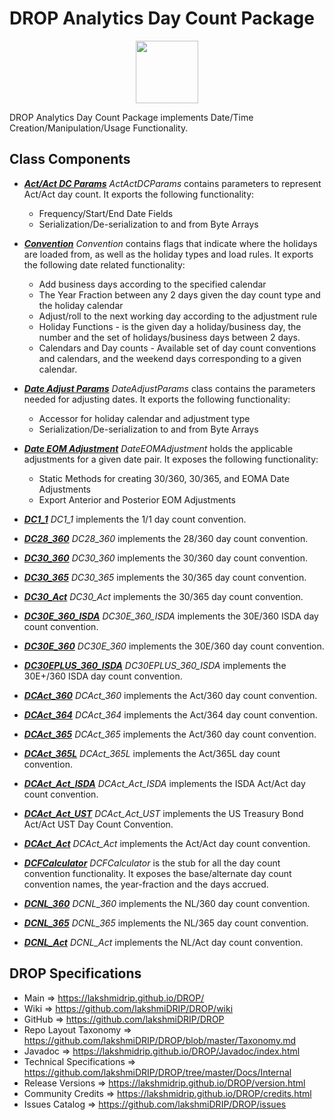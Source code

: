 # DROP Analytics Day Count Package

<p align="center"><img src="https://github.com/lakshmiDRIP/DROP/blob/master/DRIP_Logo.gif?raw=true" width="100"></p>

DROP Analytics Day Count Package implements Date/Time Creation/Manipulation/Usage Functionality.


## Class Components

 * [***Act/Act DC Params***](https://github.com/lakshmiDRIP/DROP/tree/master/src/main/java/org/drip/analytics/daycount/ActActDCParams.java)
 <i>ActActDCParams</i> contains parameters to represent Act/Act day count. It exports the following
 functionality:
 	* Frequency/Start/End Date Fields
 	* Serialization/De-serialization to and from Byte Arrays

 * [***Convention***](https://github.com/lakshmiDRIP/DROP/tree/master/src/main/java/org/drip/analytics/daycount/Convention.java)
 <i>Convention</i> contains flags that indicate where the holidays are loaded from, as well as the holiday
 types and load rules. It exports the following date related functionality:
 	* Add business days according to the specified calendar</li>
 	* The Year Fraction between any 2 days given the day count type and the holiday calendar</li>
 	* Adjust/roll to the next working day according to the adjustment rule</li>
 	* Holiday Functions - is the given day a holiday/business day, the number and the set of
 		holidays/business days between 2 days.
 	* Calendars and Day counts - Available set of day count conventions and calendars, and the weekend days
 		corresponding to a given calendar.

 * [***Date Adjust Params***](https://github.com/lakshmiDRIP/DROP/tree/master/src/main/java/org/drip/analytics/daycount/DateAdjustParams.java)
 <i>DateAdjustParams</i> class contains the parameters needed for adjusting dates. It exports the following
 functionality:
 	* Accessor for holiday calendar and adjustment type
 	* Serialization/De-serialization to and from Byte Arrays

 * [***Date EOM Adjustment***](https://github.com/lakshmiDRIP/DROP/tree/master/src/main/java/org/drip/analytics/daycount/DateEOMAdjustment.java)
 <i>DateEOMAdjustment</i> holds the applicable adjustments for a given date pair. It exposes the following
 functionality:
 	* Static Methods for creating 30/360, 30/365, and EOMA Date Adjustments
 	* Export Anterior and Posterior EOM Adjustments

 * [***DC1_1***](https://github.com/lakshmiDRIP/DROP/tree/master/src/main/java/org/drip/analytics/daycount/DC1_1.java)
 <i>DC1_1</i> implements the 1/1 day count convention.

 * [***DC28_360***](https://github.com/lakshmiDRIP/DROP/tree/master/src/main/java/org/drip/analytics/daycount/DC28_360.java)
 <i>DC28_360</i> implements the 28/360 day count convention.

 * [***DC30_360***](https://github.com/lakshmiDRIP/DROP/tree/master/src/main/java/org/drip/analytics/daycount/DC30_360.java)
 <i>DC30_360</i> implements the 30/360 day count convention.

 * [***DC30_365***](https://github.com/lakshmiDRIP/DROP/tree/master/src/main/java/org/drip/analytics/daycount/DC30_365.java)
 <i>DC30_365</i> implements the 30/365 day count convention.

 * [***DC30_Act***](https://github.com/lakshmiDRIP/DROP/tree/master/src/main/java/org/drip/analytics/daycount/DC30_Act.java)
 <i>DC30_Act</i> implements the 30/365 day count convention.

 * [***DC30E_360_ISDA***](https://github.com/lakshmiDRIP/DROP/tree/master/src/main/java/org/drip/analytics/daycount/DC30E_360_ISDA.java)
 <i>DC30E_360_ISDA</i> implements the 30E/360 ISDA day count convention.

 * [***DC30E_360***](https://github.com/lakshmiDRIP/DROP/tree/master/src/main/java/org/drip/analytics/daycount/DC30E_360.java)
 <i>DC30E_360</i> implements the 30E/360 day count convention.

 * [***DC30EPLUS_360_ISDA***](https://github.com/lakshmiDRIP/DROP/tree/master/src/main/java/org/drip/analytics/daycount/DC30EPLUS_360_ISDA.java)
 <i>DC30EPLUS_360_ISDA</i> implements the 30E+/360 ISDA day count convention.

 * [***DCAct_360***](https://github.com/lakshmiDRIP/DROP/tree/master/src/main/java/org/drip/analytics/daycount/DCAct_360.java)
 <i>DCAct_360</i> implements the Act/360 day count convention.

 * [***DCAct_364***](https://github.com/lakshmiDRIP/DROP/tree/master/src/main/java/org/drip/analytics/daycount/DCAct_364.java)
 <i>DCAct_364</i> implements the Act/364 day count convention.

 * [***DCAct_365***](https://github.com/lakshmiDRIP/DROP/tree/master/src/main/java/org/drip/analytics/daycount/DCAct_365.java)
 <i>DCAct_365</i> implements the Act/360 day count convention.

 * [***DCAct_365L***](https://github.com/lakshmiDRIP/DROP/tree/master/src/main/java/org/drip/analytics/daycount/DCAct_365L.java)
 <i>DCAct_365L</i> implements the Act/365L day count convention.

 * [***DCAct_Act_ISDA***](https://github.com/lakshmiDRIP/DROP/tree/master/src/main/java/org/drip/analytics/daycount/DCAct_Act_ISDA.java)
 <i>DCAct_Act_ISDA</i> implements the ISDA Act/Act day count convention.

 * [***DCAct_Act_UST***](https://github.com/lakshmiDRIP/DROP/tree/master/src/main/java/org/drip/analytics/daycount/DCAct_Act_UST.java)
 <i>DCAct_Act_UST</i> implements the US Treasury Bond Act/Act UST Day Count Convention.

 * [***DCAct_Act***](https://github.com/lakshmiDRIP/DROP/tree/master/src/main/java/org/drip/analytics/daycount/DCAct_Act.java)
 <i>DCAct_Act</i> implements the Act/Act day count convention.

 * [***DCFCalculator***](https://github.com/lakshmiDRIP/DROP/tree/master/src/main/java/org/drip/analytics/daycount/DCFCalculator.java)
 <i>DCFCalculator</i> is the stub for all the day count convention functionality. It exposes the
 base/alternate day count convention names, the year-fraction and the days accrued.

 * [***DCNL_360***](https://github.com/lakshmiDRIP/DROP/tree/master/src/main/java/org/drip/analytics/daycount/DCNL_360.java)
 <i>DCNL_360</i> implements the NL/360 day count convention.

 * [***DCNL_365***](https://github.com/lakshmiDRIP/DROP/tree/master/src/main/java/org/drip/analytics/daycount/DCNL_365.java)
 <i>DCNL_365</i> implements the NL/365 day count convention.

 * [***DCNL_Act***](https://github.com/lakshmiDRIP/DROP/tree/master/src/main/java/org/drip/analytics/daycount/DCNL_Act.java)
 <i>DCNL_Act</i> implements the NL/Act day count convention.


## DROP Specifications

 * Main                     => https://lakshmidrip.github.io/DROP/
 * Wiki                     => https://github.com/lakshmiDRIP/DROP/wiki
 * GitHub                   => https://github.com/lakshmiDRIP/DROP
 * Repo Layout Taxonomy     => https://github.com/lakshmiDRIP/DROP/blob/master/Taxonomy.md
 * Javadoc                  => https://lakshmidrip.github.io/DROP/Javadoc/index.html
 * Technical Specifications => https://github.com/lakshmiDRIP/DROP/tree/master/Docs/Internal
 * Release Versions         => https://lakshmidrip.github.io/DROP/version.html
 * Community Credits        => https://lakshmidrip.github.io/DROP/credits.html
 * Issues Catalog           => https://github.com/lakshmiDRIP/DROP/issues
